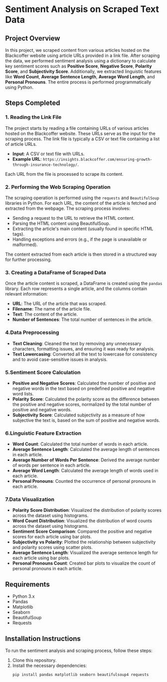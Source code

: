 # Sentiment Analysis on Scraped Text Data

## Project Overview
In this project, we scraped content from various articles hosted on the Blackcoffer website using article URLs provided in a link file. After scraping the data, we performed sentiment analysis using a dictionary to calculate key sentiment scores such as **Positive Score**, **Negative Score**, **Polarity Score**, and **Subjectivity Score**. Additionally, we extracted linguistic features like **Word Count**, **Average Sentence Length**, **Average Word Length**, and **Personal Pronouns**. The entire process is performed programmatically using Python.

## Steps Completed

### 1. Reading the Link File
The project starts by reading a file containing URLs of various articles hosted on the Blackcoffer website. These URLs serve as the input for the scraping process. The link file is typically a CSV or text file containing a list of article URLs.

- **Input**: A CSV or text file with URLs.
- **Example URL**: `https://insights.blackcoffer.com/ensuring-growth-through-insurance-technology/`.

Each URL from the file is processed to scrape its content.

### 2. Performing the Web Scraping Operation
The scraping operation is performed using the `requests` and `BeautifulSoup` libraries in Python. For each URL, the content of the article is fetched and extracted from the webpage. The scraping process involves:

- Sending a request to the URL to retrieve the HTML content.
- Parsing the HTML content using BeautifulSoup.
- Extracting the article's main content (usually found in specific HTML tags).
- Handling exceptions and errors (e.g., if the page is unavailable or malformed).

The content extracted from each article is then stored in a structured way for further processing.

### 3. Creating a DataFrame of Scraped Data
Once the article content is scraped, a DataFrame is created using the `pandas` library. Each row represents a single article, and the columns contain relevant information:

- **URL**: The URL of the article that was scraped.
- **Filename**: The name of the article file.
- **Text**: The content of the article.
- **Number of Sentences**: The total number of sentences in the article.

### 4.Data Preprocessing
- **Text Cleaning**: Cleaned the text by removing any unnecessary characters, formatting issues, and ensuring it was ready for analysis.
- **Text Lowercasing**: Converted all the text to lowercase for consistency and to avoid case-sensitive issues in analysis.

### 5.Sentiment Score Calculation
- **Positive and Negative Scores**: Calculated the number of positive and negative words in the text based on predefined positive and negative word lists.
- **Polarity Score**: Calculated the polarity score as the difference between the positive and negative scores, normalized by the total number of positive and negative words.
- **Subjectivity Score**: Calculated subjectivity as a measure of how subjective the text is, based on the sum of positive and negative words.

### 6.Linguistic Feature Extraction
- **Word Count**: Calculated the total number of words in each article.
- **Average Sentence Length**: Calculated the average length of sentences in each article.
- **Average Number of Words Per Sentence**: Derived the average number of words per sentence in each article.
- **Average Word Length**: Calculated the average length of words used in each article.
- **Personal Pronouns**: Counted the occurrence of personal pronouns in each article.

### 7.Data Visualization
- **Polarity Score Distribution**: Visualized the distribution of polarity scores across the dataset using histograms.
- **Word Count Distribution**: Visualized the distribution of word counts across the dataset using histograms.
- **Sentiment Score Comparison**: Compared the positive and negative scores for each article using bar plots.
- **Subjectivity vs Polarity**: Plotted the relationship between subjectivity and polarity scores using scatter plots.
- **Average Sentence Length**: Visualized the average sentence length for each article using bar plots.
- **Personal Pronouns Count**: Created bar plots to visualize the count of personal pronouns in each article.

## Requirements
- Python 3.x
- Pandas
- Matplotlib
- Seaborn
- BeautifulSoup
- Requests

## Installation Instructions
To run the sentiment analysis and scraping process, follow these steps:

1. Clone this repository.
2. Install the necessary dependencies:
   ```bash
   pip install pandas matplotlib seaborn beautifulsoup4 requests

